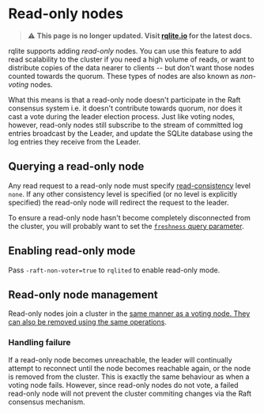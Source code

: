 # Read-only nodes
> :warning: **This page is no longer updated. Visit [rqlite.io](https://www.rqlite.io) for the latest docs.**

rqlite supports adding _read-only_ nodes. You can use this feature to add read scalability to the cluster if you need a high volume of reads, or want to distribute copies of the data nearer to clients -- but don't want those nodes counted towards the quorum. These types of nodes are also known as _non-voting_ nodes.

What this means is that a read-only node doesn't participate in the Raft consensus system i.e. it doesn't contribute towards quorum, nor does it cast a vote during the leader election process. Just like voting nodes, however, read-only nodes still subscribe to the stream of committed log entries broadcast by the Leader, and update the SQLite database using the log entries they receive from the Leader.

## Querying a read-only node
Any read request to a read-only node must specify [read-consistency](https://github.com/rqlite/rqlite/blob/master/DOC/CONSISTENCY.md) level `none`. If any other consistency level is specified (or no level is explicitly specified) the read-only node will redirect the request to the leader. 

To ensure a read-only node hasn't become completely disconnected from the cluster, you will probably want to set the [`freshness` query parameter](https://github.com/rqlite/rqlite/blob/master/DOC/CONSISTENCY.md#limiting-read-staleness).

## Enabling read-only mode
Pass `-raft-non-voter=true` to `rqlited` to enable read-only mode.

## Read-only node management
Read-only nodes join a cluster in the [same manner as a voting node. They can also be removed using the same operations](https://github.com/rqlite/rqlite/blob/master/DOC/CLUSTER_MGMT.md).

### Handling failure
If a read-only node becomes unreachable, the leader will continually attempt to reconnect until the node becomes reachable again, or the node is removed from the cluster. This is exactly the same behaviour as when a voting node fails. However, since read-only nodes do not vote, a failed read-only node will not prevent the cluster commiting changes via the Raft consensus mechanism.

